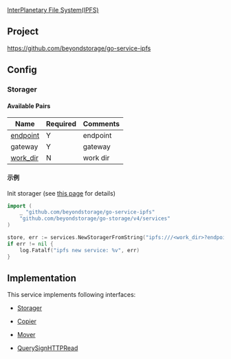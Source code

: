 [InterPlanetary File System(IPFS)](https://ipfs.io/)

## Project

<https://github.com/beyondstorage/go-service-ipfs>

## Config

### Storager

#### Available Pairs

| Name                             | Required | Comments |
| -------------------------------- | -------- | -------- |
| [endpoint](../pairs/endpoint.md) | Y        | endpoint |
| gateway                          | Y        | gateway  |
| [work_dir](../pairs/work_dir.md) | N        | work dir |

#### 示例

Init storager (see [this page](../operations/index.md#how-to-initialize-a-servicerstorager) for details)

```go
import (
    _ "github.com/beyondstorage/go-service-ipfs"
    "github.com/beyondstorage/go-storage/v4/services"
)

store, err := services.NewStoragerFromString("ipfs:///<work_dir>?endpoint=<ipfs_http_api_endpoint>&gateway=<ipfs_http_gateway>") // endpoint example: http:127.0.0.1:5001
if err != nil {
    log.Fatalf("ipfs new service: %v", err)
}

```

## Implementation

This service implements following interfaces:

- [Storager](../operations/storager/index.md)

- [Copier](../operations/copy.md)

- [Mover](../operations/move.md)

- [QuerySignHTTPRead](../operations/storage_http_signer/query_sign_http_read.md)
